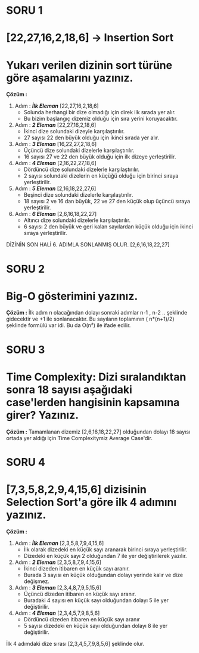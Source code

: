# SORU 1 
# [22,27,16,2,18,6] -> Insertion Sort
# Yukarı verilen dizinin sort türüne göre aşamalarını yazınız.

**Çözüm :**
1. Adım : ***İlk Eleman***  [22,27,16,2,18,6]
   - Solunda herhangi bir dize olmadığı için direk ilk sırada yer alır.
   - Bu bizim başlangıç dizemiz olduğu için sıra yerini koruyacaktır.
2. Adım : ***2 Eleman*** [22,27,16,2,18,6]
   - İkinci dize solundaki dizeyle karşılaştırılır.
   - 27 sayısı 22 den büyük olduğu için ikinci sırada yer alır.
3. Adım : ***3 Eleman*** [16,22,27,2,18,6]
   - Üçüncü dize solundaki dizelerle karşılaştırılır.
   - 16 sayısı 27 ve 22 den büyük olduğu için ilk dizeye yerleştirilir.
4. Adım : ***4 Eleman*** [2,16,22,27,18,6]
   - Dördüncü dize solundaki dizelerle karşılaştırılır.
   - 2 sayısı solundaki dizelerin en küçüğü olduğu için birinci sıraya yerleştirilir.  
5. Adım : ***5 Eleman*** [2,16,18,22,27,6]
   - Beşinci dize solundaki dizelerle karşılaştırılır.
   - 18 sayısı 2 ve 16 dan büyük, 22 ve 27 den küçük olup üçüncü sıraya yerleştirilir.
6. Adım : ***6 Eleman*** [2,6,16,18,22,27]
   - Altıncı dize solundaki dizelerle karşılaştırılır.
   - 6 sayısı 2 den büyük ve geri kalan sayılardan küçük olduğu için ikinci sıraya yerleştirilir.
  
 DİZİNİN SON HALİ 6. ADIMLA SONLANMIŞ OLUR.   [2,6,16,18,22,27]


 # SORU 2 
 # Big-O gösterimini yazınız.
 
 **Çözüm :**
 İlk adım n olacağından dolayı sonraki adımlar n-1 , n-2 .. şeklinde gidecektir ve +1 ile sonlanacaktır.
 Bu sayıların toplamının ( n*(n+1)/2) şeklinde formülü var idi. Bu da  O(n²) ile ifade edilir.


# SORU 3 
# Time Complexity: Dizi sıralandıktan sonra 18 sayısı aşağıdaki case'lerden hangisinin kapsamına girer? Yazınız.

**Çözüm :**
Tamamlanan dizemiz [2,6,16,18,22,27] olduğundan dolayı 18 sayısı ortada yer aldığı için Time Complexitymiz Average Case'dir.



# SORU 4 
#  [7,3,5,8,2,9,4,15,6] dizisinin Selection Sort'a göre ilk 4 adımını yazınız.

**Çözüm :**
1. Adım : ***İlk Eleman***  [2,3,5,8,7,9,4,15,6]
   - İlk olarak dizedeki en küçük sayı aranarak birinci sıraya yerleştirilir.
   - Dizedeki en küçük sayı 2 olduğundan 7 ile yer değiştirilerek yazılır.
2. Adım : ***2 Eleman*** [2,3,5,8,7,9,4,15,6]
   - İkinci dizeden itibaren en küçük sayı aranır.
   - Burada 3 sayısı en küçük olduğundan dolayı yerinde kalır ve dize değişmez.
3. Adım : ***3 Eleman*** [2,3,4,8,7,9,5,15,6]
   - Üçüncü dizeden itibaren en küçük sayı aranır.
   - Buradaki 4 sayısı en küçük sayı olduğundan dolayı 5 ile yer değiştirilir.
4. Adım : ***4 Eleman*** [2,3,4,5,7,9,8,5,6]
   - Dördüncü  dizeden itibaren en küçük sayı aranır
   - 5 sayısı dizedeki en küçük sayı olduğundan dolayı 8 ile yer değiştirilir.

İlk 4 adımdaki dize sırası [2,3,4,5,7,9,8,5,6] şeklinde olur.
